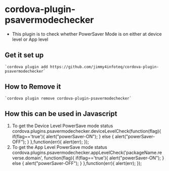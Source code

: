 # cordova-plugin-psavermodechecker

- This plugin is to check whether PowerSaver Mode is on either at device level or App level

## Get it set up

    `cordova plugin add https://github.com/jimmy4infoteq/cordova-plugin-psavermodechecker`

## How to Remove it

    `cordova plugin remove cordova-plugin-psavermodechecker`

## How this can be used in Javascript

1. To get the Device Level PowerSave mode status
   cordova.plugins.psavermodechecker.deviceLevelCheck(function(flag){ if(flag=='true'){ alert("powerSaver-ON"); } else { alert("powerSaver-OFF"); } },function(err){ alert(err); });
2. To get the App Level PowerSave mode status
   cordova.plugins.psavermodechecker.appLevelCheck('packageName.reverse.domain', function(flag){ if(flag=='true'){ alert("powerSaver-ON"); } else { alert("powerSaver-OFF"); } },function(err){ alert(err); });
